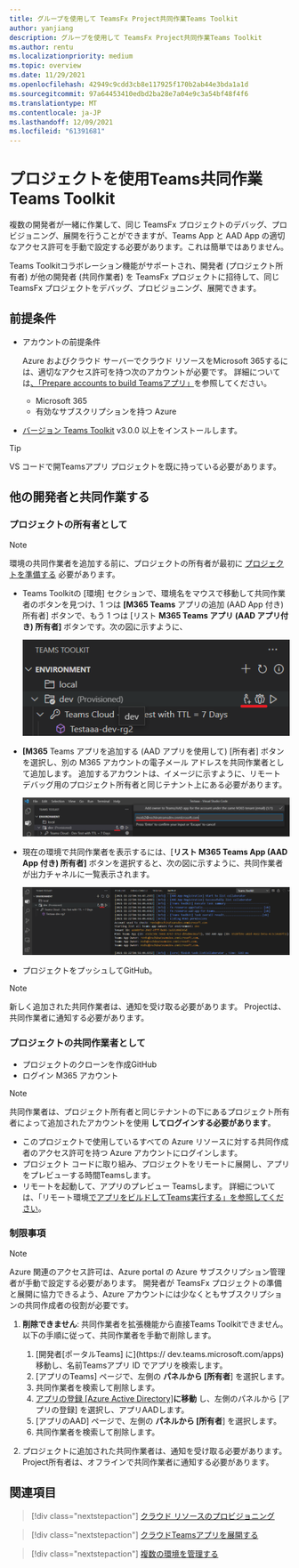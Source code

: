 ```yaml
---
title: グループを使用して TeamsFx Project共同作業Teams Toolkit
author: yanjiang
description: グループを使用して TeamsFx Project共同作業Teams Toolkit
ms.author: rentu
ms.localizationpriority: medium
ms.topic: overview
ms.date: 11/29/2021
ms.openlocfilehash: 42949c9cdd3cb8e117925f170b2ab44e3bda1a1d
ms.sourcegitcommit: 97a64453410edbd2ba28e7a04e9c3a54bf48f4f6
ms.translationtype: MT
ms.contentlocale: ja-JP
ms.lasthandoff: 12/09/2021
ms.locfileid: "61391681"
---
```

# <a name="collaborate-on-teams-project-using-teams-toolkit"></a>プロジェクトを使用Teams共同作業Teams Toolkit

複数の開発者が一緒に作業して、同じ TeamsFx プロジェクトのデバッグ、プロビジョニング、展開を行うことができますが、Teams App と AAD App の適切なアクセス許可を手動で設定する必要があります。これは簡単ではありません。

Teams Toolkitコラボレーション機能がサポートされ、開発者 (プロジェクト所有者) が他の開発者 (共同作業者) を TeamsFx プロジェクトに招待して、同じ TeamsFx プロジェクトをデバッグ、プロビジョニング、展開できます。

## <a name="prerequisites"></a>前提条件

* アカウントの前提条件

    Azure およびクラウド サーバーでクラウド リソースをMicrosoft 365するには、適切なアクセス許可を持つ次のアカウントが必要です。 詳細については[、「Prepare accounts to build Teamsアプリ」](accounts.md)を参照してください。

    * Microsoft 365
    * 有効なサブスクリプションを持つ Azure

* [バージョン Teams Toolkit](https://marketplace.visualstudio.com/items?itemName=TeamsDevApp.ms-teams-vscode-extension) v3.0.0 以上をインストールします。

> [!TIP]
> VS コードで開Teamsアプリ プロジェクトを既に持っている必要があります。

## <a name="collaborate-with-other-developers"></a>他の開発者と共同作業する

### <a name="as-a-project-owner"></a>プロジェクトの所有者として

> [!NOTE]
> 環境の共同作業者を追加する前に、プロジェクトの所有者が最初に [プロジェクトを準備する](provision.md) 必要があります。

* Teams Toolkitの [環境] セクションで、環境名をマウスで移動して共同作業者のボタンを見つけ、1 つは **[M365 Teams** アプリの追加 (AAD App 付き) 所有者] ボタンで、もう 1 つは [リスト **M365 Teams アプリ (AAD アプリ付き) 所有者]** ボタンです。次の図に示すように、

  ![コラボレーション ボタン](./images/collaboration-buttons.png)

* **[M365** Teams アプリを追加する (AAD アプリを使用して) [所有者] ボタンを選択し、別の M365 アカウントの電子メール アドレスを共同作業者として追加します。 追加するアカウントは、イメージに示すように、リモート デバッグ用のプロジェクト所有者と同じテナント上にある必要があります。

  ![共同作業者のメールを入力する](./images/collaboration-add-owner-email.png)

* 現在の環境で共同作業者を表示するには、[**リスト M365 Teams App (AAD App 付き) 所有者]** ボタンを選択すると、次の図に示すように、共同作業者が出力チャネルに一覧表示されます。

  ![コラボレーション リストの所有者](./images/collaboration-list-owners.png)

* プロジェクトをプッシュしてGitHub。

> [!NOTE]
> 新しく追加された共同作業者は、通知を受け取る必要があります。 Projectは、共同作業者に通知する必要があります。

### <a name="as-a-project-collaborator"></a>プロジェクトの共同作業者として

* プロジェクトのクローンを作成GitHub
* ログイン M365 アカウント

> [!NOTE]
> 共同作業者は、プロジェクト所有者と同じテナントの下にあるプロジェクト所有者によって追加されたアカウントを使用 **してログインする必要があります**。

* このプロジェクトで使用しているすべての Azure リソースに対する共同作成者のアクセス許可を持つ Azure アカウントにログインします。
* プロジェクト コードに取り組み、プロジェクトをリモートに展開し、アプリをプレビューする時間Teamsします。
* リモートを起動して、アプリのプレビュー Teamsします。 詳細については、「リモート環境[でアプリをビルドしてTeams実行する」を参照してください](/microsoftteams/platform/sbs-gs-javascript?tabs=vscode%2Cvsc%2Cviscode%2Cvcode&tutorial-step=3&branch)。

### <a name="limitations"></a>制限事項

> [!NOTE]
> Azure 関連のアクセス許可は、Azure portal の Azure サブスクリプション管理者が手動で設定する必要があります。 開発者が TeamsFx プロジェクトの準備と展開に協力できるよう、Azure アカウントには少なくともサブスクリプションの共同作成者の役割が必要です。

1. **削除できません**: 共同作業者を拡張機能から直接Teams Toolkitできません。 以下の手順に従って、共同作業者を手動で削除します。

      1. [開発者[ポータルTeams] に](https://  dev.teams.microsoft.com/apps)移動し、名前Teamsアプリ ID でアプリを検索します。
      2. [アプリのTeams] ページで、左側の **パネルから [所有者**] を選択します。
      3. 共同作業者を検索して削除します。
      4. [アプリの登録 [Azure Active Directory]](https://ms.portal.azure.com/#blade/Microsoft_AAD_IAM/ActiveDirectoryMenuBlade/RegisteredApps)**に移動** し、左側のパネルから [アプリの登録] を選択し、アプリAADします。
      5. [アプリのAAD] ページで、左側の **パネルから [所有者**] を選択します。
      6. 共同作業者を検索して削除します。


1. プロジェクトに追加された共同作業者は、通知を受け取る必要があります。 Project所有者は、オフラインで共同作業者に通知する必要があります。

## <a name="see-also"></a>関連項目

> [!div class="nextstepaction"]
> [クラウド リソースのプロビジョニング](provision.md)

> [!div class="nextstepaction"]
> [クラウドTeamsアプリを展開する](deploy.md)

> [!div class="nextstepaction"]
> [複数の環境を管理する](TeamsFx-multi-env.md)
